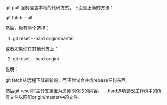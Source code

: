 git pull 强制覆盖本地的代码方式，下面是正确的方法：

git fatch --all

然后，你有两个选择：

1. git reset --hard origin/master

或者如果你在其他分支上：

2. git reset --hard origin/<other branch>

说明：

git fetch从远程下载最新的，而不尝试合并或rebase任何东西。

然后git reset将主分支重置为您刚刚获取的内容。 --hard选项更改工作树中的所有文件以匹配origin/master中的文件。
